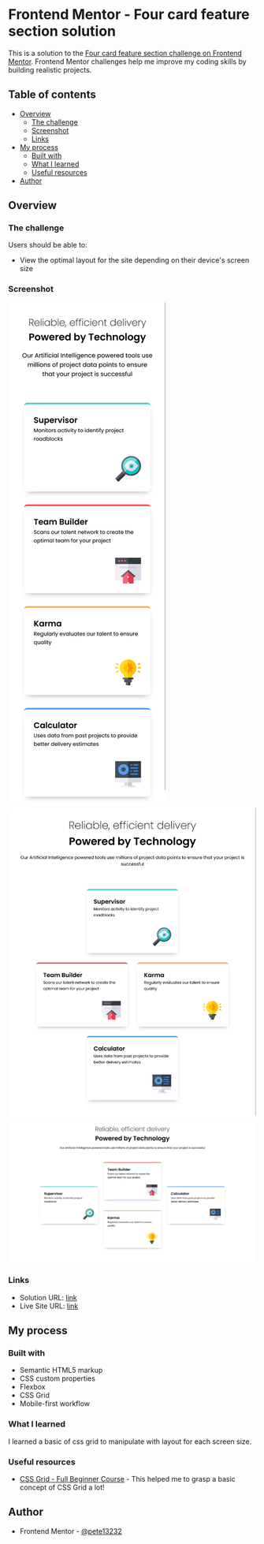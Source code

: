 # Frontend Mentor - Four card feature section solution

This is a solution to the [Four card feature section challenge on Frontend Mentor](https://www.frontendmentor.io/challenges/four-card-feature-section-weK1eFYK). Frontend Mentor challenges help me improve my coding skills by building realistic projects.

## Table of contents

- [Overview](#overview)
  - [The challenge](#the-challenge)
  - [Screenshot](#screenshot)
  - [Links](#links)
- [My process](#my-process)
  - [Built with](#built-with)
  - [What I learned](#what-i-learned)
  - [Useful resources](#useful-resources)
- [Author](#author)

## Overview

### The challenge

Users should be able to:

- View the optimal layout for the site depending on their device's screen size

### Screenshot

![mobile](./result/result-mobile.png)
![narrow screen](./result/result-narrow.png)
![wide screen](./result/result-wide.png)

### Links

- Solution URL: [link](https://www.frontendmentor.io/solutions/reponsive-4-card-section-page-using-css-grid-vHjA7NJZMZ)
- Live Site URL: [link](https://pete13232.github.io/four-card-section-challenge/)

## My process

### Built with

- Semantic HTML5 markup
- CSS custom properties
- Flexbox
- CSS Grid
- Mobile-first workflow

### What I learned

I learned a basic of css grid to manipulate with layout for each screen size.

### Useful resources

- [CSS Grid - Full Beginner Course](https://www.youtube.com/watch?v=BIx3XdHA8-Y) - This helped me to grasp a basic concept of CSS Grid a lot!

## Author

- Frontend Mentor - [@pete13232](https://www.frontendmentor.io/profile/pete13232)
